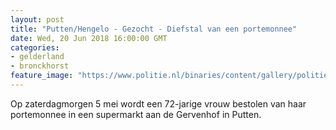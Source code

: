 ```yaml
---
layout: post
title: "Putten/Hengelo - Gezocht - Diefstal van een portemonnee"
date: Wed, 20 Jun 2018 16:00:00 GMT
categories: 
- gelderland 
- bronckhorst 
feature_image: "https://www.politie.nl/binaries/content/gallery/politie/gezocht/verdachten/2018/juni/02-on/2018194902-1.jpg"
---
```


Op zaterdagmorgen 5 mei wordt een 72-jarige vrouw bestolen van haar portemonnee in een supermarkt aan de Gervenhof in Putten.
